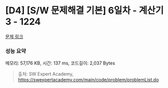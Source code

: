 # [D4] [S/W 문제해결 기본] 6일차 - 계산기3 - 1224 

[문제 링크](https://swexpertacademy.com/main/code/problem/problemDetail.do?contestProbId=AV14tDX6AFgCFAYD) 

### 성능 요약

메모리: 57,176 KB, 시간: 137 ms, 코드길이: 2,037 Bytes



> 출처: SW Expert Academy, https://swexpertacademy.com/main/code/problem/problemList.do